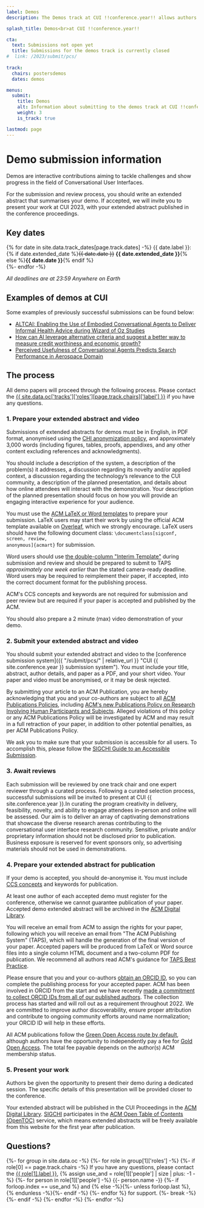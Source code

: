 ```yaml
---
label: Demos
description: The Demos track at CUI !!conference.year!! allows authors to present interactive contributions aiming to tackle challenges and show progress in the field of conversational user interfaces.

splash_title: Demos<br>at CUI !!conference.year!!

cta:
  text: Submissions not open yet
  title: Submissions for the demos track is currently closed
#  link: /2023/submit/pcs/
  
track:
  chairs: postersdemos
  dates: demos

menus:
  submit:
    title: Demos
    alt: Information about submitting to the demos track at CUI !!conference.year!!
    weight: 3
    is_track: true

lastmod: page
---
```


# Demo submission information

Demos are interactive contributions aiming to tackle challenges and show progress in the field of Conversational User Interfaces.  
 
For the submission and review process, you should write an extended abstract that summarises your demo. If accepted, we will invite you to present your work at CUI 2023, with your extended abstract published in the conference proceedings. 

## Key dates

{% for date in site.data.track_dates[page.track.dates] -%}
{{ date.label }}: {% if date.extended_date %}<strike>{{ date.date }}</strike> <strong>{{ date.extended_date }}</strong>{% else %}<strong>{{ date.date }}</strong>{% endif %}<br>
{%- endfor -%}

<em class="small">All deadlines are at 23:59 Anywhere on Earth</em>

## Examples of demos at CUI

Some examples of previously successful submissions can be found below: 

* [ALTCAI: Enabling the Use of Embodied Conversational Agents to Deliver Informal Health Advice during Wizard of Oz Studies](https://dl.acm.org/doi/abs/10.1145/3469595.3469621 "Read 'ALTCAI: Enabling the Use of Embodied Conversational Agents to Deliver Informal Health Advice during Wizard of Oz Studies' on ACM Digital Library")
* [How can AI leverage alternative criteria and suggest a better way to measure credit worthiness and economic growth?](https://dl.acm.org/doi/abs/10.1145/3543829.3544537 "Read 'How can AI leverage alternative criteria and suggest a better way to measure credit worthiness and economic growth?' on the ACM Digital Library")
* [Perceived Usefulness of Conversational Agents Predicts Search Performance in Aerospace Domain](https://dl.acm.org/doi/abs/10.1145/3405755.3406172 "Read 'Perceived Usefulness of Conversational Agents Predicts Search Performance in Aerospace Domain' on the ACM Digital Library")


## The process

All demo papers will proceed through the following process. Please contact the <a href="{{ site.data.oc['tracks']['roles'][page.track.chairs]['email'] }}" title="Contact the CUI {{ site.conference.year }} {{ site.data.oc['tracks']['roles'][page.track.chairs]['label'] }} if you have any questions">{{ site.data.oc['tracks']['roles'][page.track.chairs]['label'] }}</a> if you have any questions.


### 1. Prepare your extended abstract and video

Submissions of extended abstracts for demos must be in English, in PDF format, anonymised using the [CHI anonymization policy](https://chi2022.acm.org/for-authors/presenting/papers/chi-anonymization-policy/ "CHI 2022 Anonymization Policy"), and approximately 3,000 words (including figures, tables, proofs, appendixes, and any other content excluding references and acknowledgments).

You should include a description of the system, a description of the problem(s) it addresses, a discussion regarding its novelty and/or applied context, a discussion regarding the technology’s relevance to the CUI community, a description of the planned presentation, and details about how online attendees will interact with the demonstration. Your description of the planned presentation should focus on how you will provide an engaging interactive experience for your audience.

You must use the [ACM LaTeX or Word templates](https://www.acm.org/publications/proceedings-template "ACM templates for Microsoft Word and LaTeX") to prepare your submission.  LaTeX users may start their work by using the official ACM template available on [Overleaf](https://www.overleaf.com/latex/templates/acm-conference-proceedings-primary-article-template/wbvnghjbzwpc "ACM Primary Article Template templates on Overleaf"), which we strongly encourage. LaTeX users should have the following document class: <code>\documentclass[sigconf, screen, review, anonymous]{acmart}</code> for submission.

Word users should use [the double-column "Interim Template"](https://www.acm.org/publications/proceedings-template#h-interim-template "ACM Interim Template for submissions") during submission and review and should be prepared to submit to TAPS _approximately one week earlier_ than the stated camera-ready deadline. Word users may be required to reimplement their paper, if accepted, into the correct document format for the publishing process.

ACM's CCS concepts and keywords are not required for submission and peer review but are required if your paper is accepted and published by the ACM.

You should also prepare a 2 minute (max) video demonstration of your demo.

### 2. Submit your extended abstract and video

You should submit your extended abstract and video to the [conference submission system]({{ "/submit/pcs/" | relative_url }} "CUI {{ site.conference.year }} submission system"). You must include your title, abstract, author details, and paper as a PDF, and your short video. Your paper and video must be anonymised, or it may be desk rejected. 

By submitting your article to an ACM Publication, you are hereby acknowledging that you and your co-authors are subject to all [ACM Publications Policies](https://www.acm.org/publications/policies "ACM Publications Policies and Procedures"), including [ACM's new Publications Policy on Research Involving Human Participants and Subjects](https://www.acm.org/publications/policies/research-involving-human-participants-and-subjects "https://www.acm.org/publications/policies/research-involving-human-participants-and-subjects"). Alleged violations of this policy or any ACM Publications Policy will be investigated by ACM and may result in a full retraction of your paper, in addition to other potential penalties, as per ACM Publications Policy.

We ask you to make sure that your submission is accessible for all users. To accomplish this, please follow the [SIGCHI Guide to an Accessible Submission](https://sigchi.org/conferences/author-resources/accessibility-guide/ "SIGCHI's guide to an Accessible Submission").

### 3. Await reviews

Each submission will be reviewed by one track chair and one expert reviewer through a curated process. Following a curated selection process, successful submissions will be invited to present at CUI {{ site.conference.year }}.In curating the program creativity in delivery, feasibility, novelty, and ability to engage attendees in-person and online will be assessed. Our aim is to deliver an array of captivating demonstrations that showcase the diverse research arenas contributing to the conversational user interface research community. Sensitive, private and/or proprietary information should not be disclosed prior to publication. Business exposure is reserved for event sponsors only, so advertising materials should not be used in demonstrations. 

### 4. Prepare your extended abstract for publication

If your demo is accepted, you should de-anonymise it. You must include [CCS concepts](https://dl.acm.org/ccs "ACM Computing Classification System") and keywords for publication.

At least one author of each accepted demo must register for the conference, otherwise we cannot guarantee publication of your paper. Accepted demo extended abstract will be archived in the <a href="http://dl.acm.org/" title="The ACM Digital Library">ACM Digital Library</a>.

You will receive an email from ACM to assign the rights for your paper, following which you will receive an email from "The ACM Publishing System" (TAPS), which will handle the generation of the final version of your paper. Accepted papers will be produced from LaTeX or Word source files into a single column HTML document and a two-column PDF for publication. We recommend all authors read ACM's guidance for [TAPS Best Practice](https://www.acm.org/publications/taps/taps-best-practices "The ACM Publishing System (TAPS) Best Practices").

Please ensure that you and your co-authors [obtain an ORCID ID](https://orcid.org/register "Register for an ORCID ID"), so you can complete the publishing process for your accepted paper. ACM has been involved in ORCID from the start and we have recently [made a commitment to collect ORCID IDs from all of our published authors](https://authors.acm.org/author-resources/orcid-faqs "ACM committment to collect ORCID IDs from all authors"). The collection process has started and will roll out as a requirement throughout 2022. We are committed to improve author discoverability, ensure proper attribution and contribute to ongoing community efforts around name normalization; your ORCID ID will help in these efforts.

All ACM publications follow the [Green Open Access route by default](https://www.acm.org/publications/openaccess#green "Details on ACM's Green Open Access policies"), although authors have the opportunity to independently pay a fee for [Gold Open Access](https://www.acm.org/publications/openaccess#oapricing "Details on Gold Open Access pricing for ACM publications"). The total fee payable depends on the author(s) ACM membership status.

### 5. Present your work

Authors be given the opportunity to present their demo during a dedicated session. The specific details of this presentation will be provided closer to the conference.

Your extended abstract will be published in the CUI Proceedings in the [ACM Digital Library](http://dl.acm.org/ "ACM Digital Library"). [SIGCHI](https://sigchi.org " ACM Special Interest Group on Computer-Human Interaction") participates in the [ACM Open Table of Contents (OpenTOC)](https://www.acm.org/publications/openaccess "ACM Open Access information") service, which means extended abstracts will be freely available from this website for the first year after publication.


## Questions?

<p>
{%- for group in site.data.oc -%}
{%- for role in group[1]['roles'] -%}
{%- if role[0] == page.track.chairs -%}
  If you have any questions, please contact the <a href="{{ role[1].email }}" title="Send an email to the CUI {{ site.conference.year }} {{ role[1].label }}">{{ role[1].label }}</a>, 
  {% assign use_and = role[1]['people'] | size | plus: -1 -%}
  {%- for person in role[1]['people'] -%}
      {{- person.name -}}
      {%- if forloop.index == use_and %} and {% else -%}{%- unless forloop.last %}, {% endunless -%}{%- endif -%}
  {%- endfor %} for support.
  {%- break -%}
{%- endif -%}
{%- endfor -%}
{%- endfor -%}
</p>